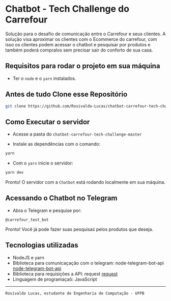 # Chatbot - Tech Challenge do Carrefour

Solução para o desafio de comunicação entre o Carrefour e seus clientes. A solução visa aproximar os clientes com o Ecommerce do carrefour,
com isso os clientes podem acessar o chatbot e pesquisar por produtos e também poderá compralos sem precisar sair do conforto de sua casa.

## Requisitos para rodar o projeto em sua máquina

- Ter o `node` e o `yarn` instalados.

## Antes de tudo Clone esse Repositório

```bash
git clone https://github.com/Rosivaldo-Lucas/chatbot-carrefour-tech-challenge.git
```

## Como Executar o servidor

- Acesse a pasta do `chatbot-carrefour-tech-challenge-master`

- Instale as dependências com o comando:

```bash
yarn
```

- Com o `yarn` inicie o servidor:

```bash
yarn dev
```

Pronto! O servidor com a `Chatbot` está rodando localmente em sua máquina.

## Acessando o Chatbot no Telegram

- Abra o Telegram e pesquise por:

`@carrefour_test_bot`

Pronto! Você já pode fazer suas pesquisas pelos produtos que deseja.

## Tecnologias utilizadas

- NodeJS e yarn
- Biblioteca para comunicaçação com o telegram: node-telegram-bot-api <a href="https://www.npmjs.com/package/node-telegram-bot-api" >node-telegram-bot-api</a>
- Biblioteca para requisições a API: request <a href="https://www.npmjs.com/package/request" >request</a>
- Linguagem de programaçaõ: JavaScript

---

`Rosivaldo Lucas, estudante de Engenharia de Computação - UFPB`
